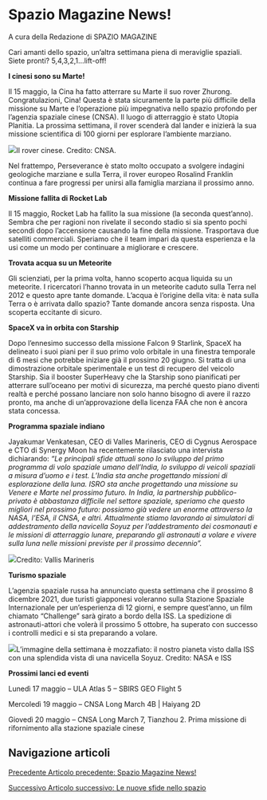 Spazio Magazine News!
=====================

A cura della Redazione di SPAZIO MAGAZINE

Cari amanti dello spazio, un’altra settimana piena di meraviglie spaziali. Siete pronti? 5,4,3,2,1…lift-off!

**I cinesi sono su Marte!**

Il 15 maggio, la Cina ha fatto atterrare su Marte il suo rover Zhurong. Congratulazioni, Cina! Questa è stata sicuramente la parte più difficile della missione su Marte e l’operazione più impegnativa nello spazio profondo per l’agenzia spaziale cinese (CNSA). Il luogo di atterraggio è stato Utopia Planitia. La prossima settimana, il rover scenderà dal lander e inizierà la sua missione scientifica di 100 giorni per esplorare l’ambiente marziano.

![](https://www.adaa.it/wp/wp-content/uploads/2021/05/news-051421a-lg-300x199.jpg)Il rover cinese. Credito: CNSA.

Nel frattempo, Perseverance è stato molto occupato a svolgere indagini geologiche marziane e sulla Terra, il rover europeo Rosalind Franklin continua a fare progressi per unirsi alla famiglia marziana il prossimo anno.

**Missione fallita di Rocket Lab**

Il 15 maggio, Rocket Lab ha fallito la sua missione (la seconda quest’anno). Sembra che per ragioni non rivelate il secondo stadio si sia spento pochi secondi dopo l’accensione causando la fine della missione. Trasportava due satelliti commerciali. Speriamo che il team impari da questa esperienza e la usi come un modo per continuare a migliorare e crescere.

**Trovata acqua su un Meteorite**

Gli scienziati, per la prima volta, hanno scoperto acqua liquida su un meteorite. I ricercatori l’hanno trovata in un meteorite caduto sulla Terra nel 2012 e questo apre tante domande. L’acqua è l’origine della vita: è nata sulla Terra o è arrivata dallo spazio? Tante domande ancora senza risposta. Una scoperta eccitante di sicuro.

**SpaceX va in orbita con Starship**

Dopo l’ennesimo successo della missione Falcon 9 Starlink, SpaceX ha delineato i suoi piani per il suo primo volo orbitale in una finestra temporale di 6 mesi che potrebbe iniziare già il prossimo 20 giugno. Si tratta di una dimostrazione orbitale sperimentale e un test di recupero del veicolo Starship. Sia il booster SuperHeavy che la Starship sono pianificati per atterrare sull’oceano per motivi di sicurezza, ma perché questo piano diventi realtà e perché possano lanciare non solo hanno bisogno di avere il razzo pronto, ma anche di un’approvazione della licenza FAA che non è ancora stata concessa.

**Programma spaziale indiano**

Jayakumar Venkatesan, CEO di Valles Marineris, CEO di Cygnus Aerospace e CTO di Synergy Moon ha recentemente rilasciato una intervista dichiarando: _“Le principali sfide attuali sono lo sviluppo del primo programma di volo spaziale umano dell’India, lo sviluppo di veicoli spaziali a misura d’uomo e i test. L’India sta anche progettando missioni di esplorazione della luna. ISRO sta anche progettando una missione su Venere e Marte nel prossimo futuro. In India, la partnership pubblico-privato è abbastanza difficile nel settore spaziale, speriamo che questo migliori nel prossimo futuro: possiamo già vedere un enorme attraverso la NASA, l’ESA, il CNSA, e altri._ _Attualmente stiamo lavorando ai simulatori di addestramento della navicella Soyuz per l’addestramento dei cosmonauti e le missioni di atterraggio lunare, preparando gli astronauti a volare e vivere sulla luna nelle missioni previste per il prossimo decennio”._

![](https://www.adaa.it/wp/wp-content/uploads/2021/05/https___bucketeer-e05bbc84-baa3-437e-9518-adb32be77984.s3.amazonaws.com_public_images_1bedb868-98cb-4f7e-929b-0a39909776a0_400x300-300x225.jpeg)Credito: Vallis Marineris

**Turismo spaziale**

L’agenzia spaziale russa ha annunciato questa settimana che il prossimo 8 dicembre 2021, due turisti giapponesi voleranno sulla Stazione Spaziale Internazionale per un’esperienza di 12 giorni, e sempre quest’anno, un film chiamato “Challenge” sarà girato a bordo della ISS. La spedizione di astronauti-attori che volerà il prossimo 5 ottobre, ha superato con successo i controlli medici e si sta preparando a volare.

![](https://www.adaa.it/wp/wp-content/uploads/2021/05/16521.jpeg)L’immagine della settimana è mozzafiato: il nostro pianeta visto dalla ISS con una splendida vista di una navicella Soyuz. Credito: NASA e ISS

**Prossimi lanci ed eventi**

Lunedì 17 maggio – ULA Atlas 5 – SBIRS GEO Flight 5

Mercoledì 19 maggio – CNSA Long March 4B | Haiyang 2D

Giovedì 20 maggio – CNSA Long March 7, Tianzhou 2. Prima missione di rifornimento alla stazione spaziale cinese

Navigazione articoli
--------------------

[Precedente Articolo precedente: Spazio Magazine News!](https://www.adaa.it/2021/05/09/spazio-magazine-news/)

[Successivo Articolo successivo: Le nuove sfide nello spazio](https://www.adaa.it/2021/05/16/le-nuove-sfide-nello-spazio/)